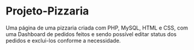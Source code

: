 # Projeto-Pizzaria
Uma página de uma pizzaria criada com PHP, MySQL, HTML e CSS, com uma Dashboard de pedidos feitos e sendo possível editar status dos pedidos e exclui-los conforme a necessidade.
